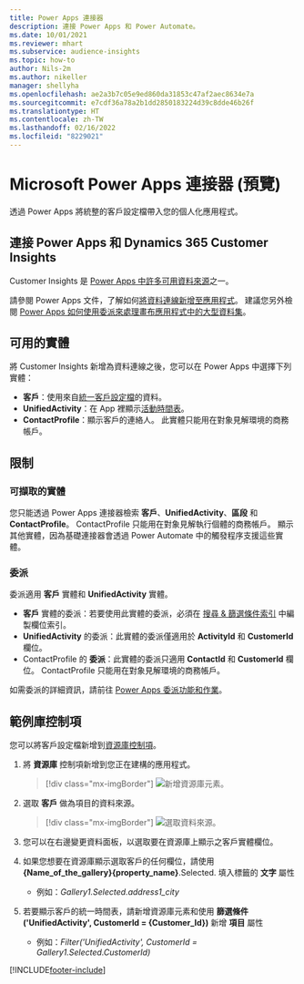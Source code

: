 ```yaml
---
title: Power Apps 連接器
description: 連接 Power Apps 和 Power Automate。
ms.date: 10/01/2021
ms.reviewer: mhart
ms.subservice: audience-insights
ms.topic: how-to
author: Nils-2m
ms.author: nikeller
manager: shellyha
ms.openlocfilehash: ae2a3b7c05e9ed860da31853c47af2aec8634e7a
ms.sourcegitcommit: e7cdf36a78a2b1dd2850183224d39c8dde46b26f
ms.translationtype: HT
ms.contentlocale: zh-TW
ms.lasthandoff: 02/16/2022
ms.locfileid: "8229021"
---
```

# <a name="microsoft-power-apps-connector-preview"></a>Microsoft Power Apps 連接器 (預覽)

透過 Power Apps 將統整的客戶設定檔帶入您的個人化應用程式。

## <a name="connect-power-apps-and-dynamics-365-customer-insights"></a>連接 Power Apps 和 Dynamics 365 Customer Insights

Customer Insights 是 [Power Apps 中許多可用資料來源](/powerapps/maker/canvas-apps/working-with-data-sources)之一。

請參閱 Power Apps 文件，了解如何[將資料連線新增至應用程式](/powerapps/maker/canvas-apps/add-data-connection)。 建議您另外檢閱 [Power Apps 如何使用委派來處理畫布應用程式中的大型資料集](/powerapps/maker/canvas-apps/delegation-overview)。

## <a name="available-entities"></a>可用的實體

將 Customer Insights 新增為資料連線之後，您可以在 Power Apps 中選擇下列實體：

- **客戶**：使用來自[統一客戶設定檔](customer-profiles.md)的資料。
- **UnifiedActivity**：在 App 裡顯示[活動時間表](activities.md)。
- **ContactProfile**：顯示客戶的連絡人。 此實體只能用在對象見解環境的商務帳戶。

## <a name="limitations"></a>限制

### <a name="retrievable-entities"></a>可擷取的實體

您只能透過 Power Apps 連接器檢索 **客戶**、**UnifiedActivity**、**區段** 和 **ContactProfile**。 ContactProfile 只能用在對象見解執行個體的商務帳戶。 顯示其他實體，因為基礎連接器會透過 Power Automate 中的觸發程序支援這些實體。

### <a name="delegation"></a>委派

委派適用 **客戶** 實體和 **UnifiedActivity** 實體。 

- **客戶** 實體的委派：若要使用此實體的委派，必須在 [搜尋 & 篩選條件索引](search-filter-index.md) 中編製欄位索引。  
- **UnifiedActivity** 的委派：此實體的委派僅適用於 **ActivityId** 和 **CustomerId** 欄位。  
- ContactProfile 的 **委派**：此實體的委派只適用 **ContactId** 和 **CustomerId** 欄位。 ContactProfile 只能用在對象見解環境的商務帳戶。

如需委派的詳細資訊，請前往 [Power Apps 委派功能和作業](/powerapps/maker/canvas-apps/delegation-overview)。 

## <a name="example-gallery-control"></a>範例庫控制項

您可以將客戶設定檔新增到[資源庫控制項](/powerapps/maker/canvas-apps/add-gallery)。

1. 將 **資源庫** 控制項新增到您正在建構的應用程式。

    > [!div class="mx-imgBorder"]
    > ![新增資源庫元素。](media/connector-powerapps9.png "新增資源庫元素。")

2. 選取 **客戶** 做為項目的資料來源。

    > [!div class="mx-imgBorder"]
    > ![選取資料來源。](media/choose-datasource-powerapps.png "選取資料來源。")

3. 您可以在右邊變更資料面板，以選取要在資源庫上顯示之客戶實體欄位。

4. 如果您想要在資源庫顯示選取客戶的任何欄位，請使用 **{Name_of_the_gallery}{property_name}**.Selected. 填入標籤的 **文字** 屬性  
    - 例如：_Gallery1.Selected.address1_city_

5. 若要顯示客戶的統一時間表，請新增資源庫元素和使用 **篩選條件 ('UnifiedActivity', CustomerId = {Customer_Id})** 新增 **項目** 屬性  
    - 例如：_Filter('UnifiedActivity', CustomerId = Gallery1.Selected.CustomerId)_


[!INCLUDE[footer-include](../includes/footer-banner.md)]
